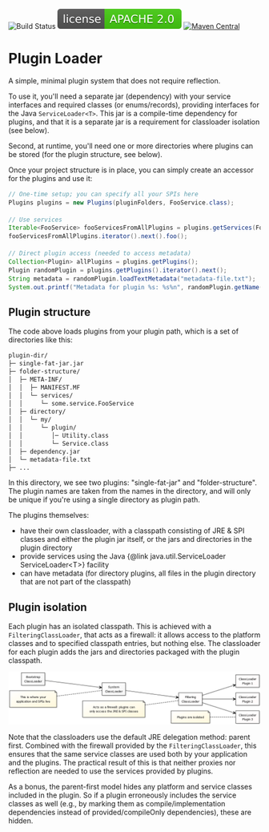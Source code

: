 ![Build Status](https://github.com/opwvhk/plugin-loader/workflows/Java%20CI%20with%20Maven/badge.svg)
[![license](doc/license-APACHE-2.0-brightgreen.svg)](https://www.apache.org/licenses/LICENSE-2.0.html)
[![Maven Central](https://maven-badges.herokuapp.com/maven-central/net.sf.opk/plugin-loader/badge.svg)](https://maven-badges.herokuapp.com/maven-central/net.sf.opk/plugin-loader)

Plugin Loader
=============

A simple, minimal plugin system that does not require reflection.

To use it, you'll need a separate jar (dependency) with your service interfaces and required classes
(or enums/records), providing interfaces for the Java `ServiceLoader<T>`. This jar is a compile-time
dependency for plugins, and that it is a separate jar is a requirement for classloader isolation
(see below).

Second, at runtime, you'll need one or more directories where plugins can be stored (for the plugin
structure, see below).

Once your project structure is in place, you can simply create an accessor for the plugins and use
it:

```java
// One-time setup; you can specify all your SPIs here
Plugins plugins = new Plugins(pluginFolders, FooService.class);

// Use services
Iterable<FooService> fooServicesFromAllPlugins = plugins.getServices(FooService.class);
fooServicesFromAllPlugins.iterator().next().foo();

// Direct plugin access (needed to access metadata)
Collection<Plugin> allPlugins = plugins.getPlugins();
Plugin randomPlugin = plugins.getPlugins().iterator().next();
String metadata = randomPlugin.loadTextMetadata("metadata-file.txt");
System.out.printf("Metadata for plugin %s: %s%n", randomPlugin.getName(), metadata);
```

Plugin structure
----------------

The code above loads plugins from your plugin path, which is a set of directories like this:

	plugin-dir/
	├─ single-fat-jar.jar
	├─ folder-structure/
	│  ├─ META-INF/
	│  │  ├─ MANIFEST.MF
	│  │  └─ services/
	│  │     └─ some.service.FooService
	│  ├─ directory/
	│  │  └─ my/
	│  │     └─ plugin/
	│  │        │─ Utility.class
	│  │        └─ Service.class
	│  ├─ dependency.jar
	│  └─ metadata-file.txt
	├─ ...


In this directory, we see two plugins: "single-fat-jar" and "folder-structure". The plugin names are
taken from the names in the  directory, and will only be unique if you're using a single directory
as plugin path.

The plugins themselves:

<ul><li>
have their own classloader, with a classpath consisting of JRE &amp; SPI classes and either the
plugin jar itself, or the jars and directories in the plugin directory
</li><li>
provide services using the Java {@link java.util.ServiceLoader ServiceLoader&lt;T&gt;} facility
</li><li>
can have metadata (for directory plugins, all files in the plugin directory that are not part of the
classpath)
</li></ul>

Plugin isolation
----------------

Each plugin has an isolated classpath. This is achieved with a `FilteringClassLoader`, that acts as
a firewall: it allows access to the platform classes and to specified classpath entries, but nothing
else. The classloader for each plugin adds the jars and directories packaged with the plugin
classpath.

![Class Loader Structure](doc/PluginClassLoaders.png "Class Loader Structure")

Note that the classloaders use the default JRE delegation method: parent first. Combined with the
firewall provided by the `FilteringClassLoader`, this ensures that the same service classes are used
both by your application and the plugins. The practical result of this is that neither proxies nor
reflection are needed to use the services provided by plugins.

As a bonus, the parent-first model hides any platform and service classes included in the plugin.
So if a plugin erroneously includes the service classes as well (e.g., by marking them as
compile/implementation dependencies instead of provided/compileOnly dependencies), these are hidden.
